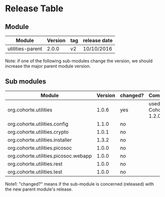 # Release Table

## Module

Module | Version | tag | release date
------------ | ------------- | ------------- | -------------
utilities-parent | 2.0.0 | v2 | 10/10/2016

Note: if one of the following sub-modules change the version, we should increase the major parent module version.

## Sub modules

Module | Version | changed? | Comment
------------ | ------------- | ------------- | -------------
org.cohorte.utilities | 1.0.6 | yes | used in Cohorte 1.2.0
org.cohorte.utilities.config | 1.1.0 | no | 
org.cohorte.utilities.crypto | 1.0.1 | no
org.cohorte.utilities.installer | 1.3.2 | no
org.cohorte.utilities.picosoc | 1.0.0 | no
org.cohorte.utilities.picosoc.webapp | 1.0.0 | no
org.cohorte.utilities.rest | 1.0.0 | no
org.cohorte.utilities.test | 1.0.0 | no

Note1: "changed?" means if the sub-module is concerned (released) with the new parent module's release.
